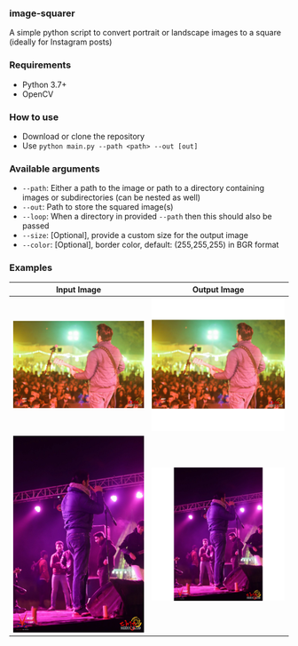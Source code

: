 ### image-squarer
A simple python script to convert portrait or landscape images to a square (ideally for Instagram posts)

### Requirements

- Python 3.7+
- OpenCV

### How to use

- Download or clone the repository
- Use `python main.py --path <path> --out [out]`

### Available arguments

- `--path`: Either a path to the image or path to a directory containing images or subdirectories (can be nested as well)
- `--out`: Path to store the squared image(s)
- `--loop`: When a directory in provided `--path` then this should also be passed
- `--size`: [Optional], provide a custom size for the output image
- `--color`: [Optional], border color, default: (255,255,255) in BGR format

### Examples

|    Input Image     |    Output Image     |
|:------------------:|:-------------------:|
| ![](meta/in_1.jpg) | ![](meta/out_1.jpg) |
| ![](meta/in_2.jpg) | ![](meta/out_2.jpg) |